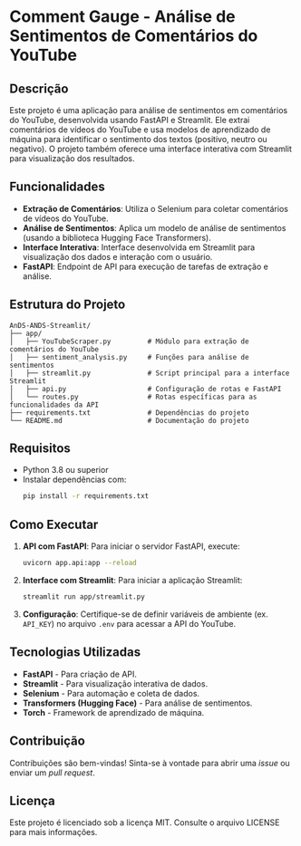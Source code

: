
# Comment Gauge - Análise de Sentimentos de Comentários do YouTube

## Descrição

Este projeto é uma aplicação para análise de sentimentos em comentários do YouTube, desenvolvida usando FastAPI e Streamlit. Ele extrai comentários de vídeos do YouTube e usa modelos de aprendizado de máquina para identificar o sentimento dos textos (positivo, neutro ou negativo). O projeto também oferece uma interface interativa com Streamlit para visualização dos resultados.

## Funcionalidades

- **Extração de Comentários**: Utiliza o Selenium para coletar comentários de vídeos do YouTube.
- **Análise de Sentimentos**: Aplica um modelo de análise de sentimentos (usando a biblioteca Hugging Face Transformers).
- **Interface Interativa**: Interface desenvolvida em Streamlit para visualização dos dados e interação com o usuário.
- **FastAPI**: Endpoint de API para execução de tarefas de extração e análise.

## Estrutura do Projeto

```plaintext
AnDS-ANDS-Streamlit/
├── app/
│   ├── YouTubeScraper.py         # Módulo para extração de comentários do YouTube
│   ├── sentiment_analysis.py     # Funções para análise de sentimentos
│   ├── streamlit.py              # Script principal para a interface Streamlit
│   ├── api.py                    # Configuração de rotas e FastAPI
│   └── routes.py                 # Rotas específicas para as funcionalidades da API
├── requirements.txt              # Dependências do projeto
└── README.md                     # Documentação do projeto
```

## Requisitos

- Python 3.8 ou superior
- Instalar dependências com:
  ```bash
  pip install -r requirements.txt
  ```

## Como Executar

1. **API com FastAPI**: Para iniciar o servidor FastAPI, execute:
   ```bash
   uvicorn app.api:app --reload
   ```

2. **Interface com Streamlit**: Para iniciar a aplicação Streamlit:
   ```bash
   streamlit run app/streamlit.py
   ```

3. **Configuração**: Certifique-se de definir variáveis de ambiente (ex. `API_KEY`) no arquivo `.env` para acessar a API do YouTube.

## Tecnologias Utilizadas

- **FastAPI** - Para criação de API.
- **Streamlit** - Para visualização interativa de dados.
- **Selenium** - Para automação e coleta de dados.
- **Transformers (Hugging Face)** - Para análise de sentimentos.
- **Torch** - Framework de aprendizado de máquina.

## Contribuição

Contribuições são bem-vindas! Sinta-se à vontade para abrir uma *issue* ou enviar um *pull request*.

## Licença

Este projeto é licenciado sob a licença MIT. Consulte o arquivo LICENSE para mais informações.

